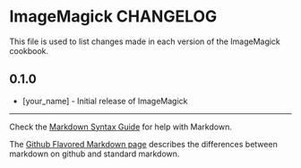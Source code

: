 ImageMagick CHANGELOG
=====================

This file is used to list changes made in each version of the ImageMagick cookbook.

0.1.0
-----
- [your_name] - Initial release of ImageMagick

- - -
Check the [Markdown Syntax Guide](http://daringfireball.net/projects/markdown/syntax) for help with Markdown.

The [Github Flavored Markdown page](http://github.github.com/github-flavored-markdown/) describes the differences between markdown on github and standard markdown.
